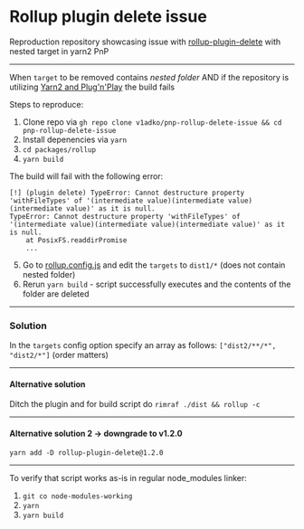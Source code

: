 # Rollup plugin delete issue

Reproduction repository showcasing issue with [rollup-plugin-delete](https://github.com/vladshcherbin/rollup-plugin-delete/issues/13) with nested target in yarn2 PnP

---
When `target` to be removed contains _nested folder_ AND if the repository is utilizing [Yarn2 and Plug'n'Play](https://yarnpkg.com/features/pnp) the build fails

Steps to reproduce:
1) Clone repo via `gh repo clone v1adko/pnp-rollup-delete-issue && cd pnp-rollup-delete-issue`
2) Install depenencies via `yarn`
3) `cd packages/rollup`
4) `yarn build`

The build will fail with the following error:
```
[!] (plugin delete) TypeError: Cannot destructure property 'withFileTypes' of '(intermediate value)(intermediate value)(intermediate value)' as it is null.
TypeError: Cannot destructure property 'withFileTypes' of '(intermediate value)(intermediate value)(intermediate value)' as it is null.
    at PosixFS.readdirPromise
    ...
```

5) Go to [rollup.config.js](https://github.com/v1adko/pnp-rollup-delete-issue/blob/rollup-delete-issue/packages/rollup/rollup.config.js) and edit the `targets` to `dist1/*` (does not contain nested folder)
6) Rerun `yarn build` - script successfully executes and the contents of the folder are deleted

---
### Solution
In the `targets` config option specify an array as follows: `["dist2/**/*", "dist2/*"]` (order matters)

---
#### Alternative solution
Ditch the plugin and for build script do `rimraf ./dist && rollup -c`

---
#### Alternative solution 2 -> downgrade to v1.2.0

`yarn add -D rollup-plugin-delete@1.2.0`

---
To verify that script works as-is in regular node_modules linker:
1) `git co node-modules-working`
2) `yarn`
3) `yarn build`
